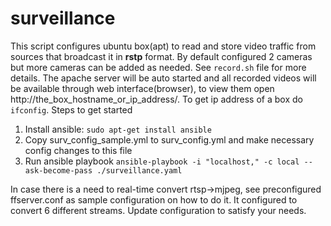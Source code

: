 # surveillance
This script configures ubuntu box(apt) to read and store video traffic from sources that broadcast it in __rstp__ format.
By default configured 2 cameras but more cameras can be added as needed. See `record.sh` file for more details.
The apache server will be auto started and all recorded videos will be available through web interface(browser), to view them open http://the_box_hostname_or_ip_address/.
To get ip address of a box do `ifconfig`.
Steps to get started
1. Install ansible: `sudo apt-get install ansible`
2. Copy surv_config_sample.yml to surv_config.yml and make necessary config changes to this file
3. Run ansible playbook `ansible-playbook -i "localhost," -c local --ask-become-pass ./surveillance.yaml`


In case there is a need to real-time convert rtsp->mjpeg, see preconfigured ffserver.conf as sample configuration on how to do it. It configured to convert 6 different streams. Update configuration to satisfy your needs. 